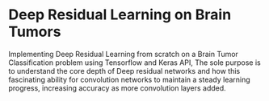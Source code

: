 # Deep Residual Learning on Brain Tumors
Implementing Deep Residual Learning from scratch on a Brain Tumor Classification problem using Tensorflow and Keras API, The sole purpose is to understand the core depth of Deep residual networks and how this fascinating ability for convolution networks to maintain a steady learning progress, increasing accuracy as more convolution layers added.

